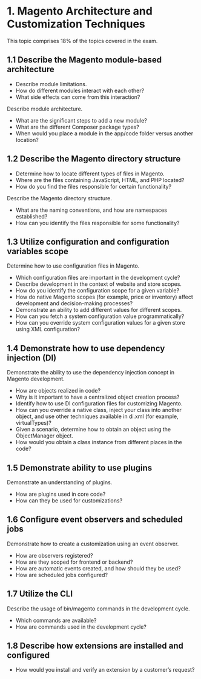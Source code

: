 # 1. Magento Architecture and Customization Techniques

This topic comprises 18% of the topics covered in the exam.

## 1.1 Describe the Magento module-based architecture

* Describe module limitations. 
* How do different modules interact with each other? 
* What side effects can come from this interaction?

Describe module architecture. 
* What are the significant steps to add a new module? 
* What are the different Composer package types? 
* When would you place a module in the app/code folder versus another location?

## 1.2 Describe the Magento directory structure

* Determine how to locate different types of files in Magento. 
* Where are the files containing JavaScript, HTML, and PHP located? 
* How do you find the files responsible for certain functionality?

Describe the Magento directory structure. 
* What are the naming conventions, and how are namespaces established?
* How can you identify the files responsible for some functionality?

## 1.3 Utilize configuration and configuration variables scope

Determine how to use configuration files in Magento. 
* Which configuration files are important in the development cycle?
* Describe development in the context of website and store scopes. 
* How do you identify the configuration scope for a given variable? 
* How do native Magento scopes (for example, price or inventory) affect development and decision-making processes?
* Demonstrate an ability to add different values for different scopes. 
* How can you fetch a system configuration value programmatically? 
* How can you override system configuration values for a given store using XML configuration?

## 1.4 Demonstrate how to use dependency injection (DI)

Demonstrate the ability to use the dependency injection concept in Magento development. 
* How are objects realized in code? 
* Why is it important to have a centralized object creation process?
* Identify how to use DI configuration files for customizing Magento. 
* How can you override a native class, inject your class into another object, and use other techniques available in di.xml (for example, virtualTypes)?
* Given a scenario, determine how to obtain an object using the ObjectManager object. 
* How would you obtain a class instance from different places in the code?

## 1.5 Demonstrate ability to use plugins

Demonstrate an understanding of plugins. 
* How are plugins used in core code? 
* How can they be used for customizations?

## 1.6 Configure event observers and scheduled jobs

Demonstrate how to create a customization using an event observer. 
* How are observers registered? 
* How are they scoped for frontend or backend? 
* How are automatic events created, and how should they be used? 
* How are scheduled jobs configured?

## 1.7 Utilize the CLI

Describe the usage of bin/magento commands in the development cycle. 
* Which commands are available? 
* How are commands used in the development cycle?

## 1.8 Describe how extensions are installed and configured

* How would you install and verify an extension by a customer’s request?
